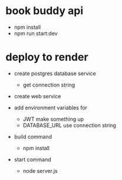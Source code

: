 # book buddy api

- npm install
- npm run start:dev

# deploy to render

- create postgres database service
  - get connection string

- create web service
- add environment variables for
  - JWT make something up
  - DATABASE_URL use connection string
- build command
  - npm install
- start command
  - node server.js





